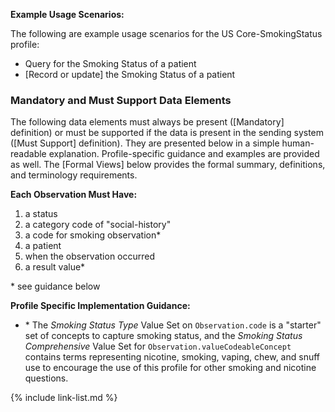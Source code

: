 
**Example Usage Scenarios:**

The following are example usage scenarios for the US Core-SmokingStatus
profile:

- Query for the Smoking Status of a patient
- [Record or update] the Smoking Status of a patient

### Mandatory and Must Support Data Elements

The following data elements must always be present ([Mandatory] definition) or must be supported if the data is present in the sending system ([Must Support] definition). They are presented below in a simple human-readable explanation. Profile-specific guidance and examples are provided as well. The [Formal Views] below provides the formal summary, definitions, and terminology requirements.

**Each Observation Must Have:**

1. a status
1. a category code of "social-history"
1. a code for smoking observation*
1. a patient
1. when the observation occurred
2. a result value*

\* see guidance below

**Profile Specific Implementation Guidance:**



- \* The *Smoking Status Type* Value Set on `Observation.code` is a "starter" set of concepts to capture smoking status, and the *Smoking Status Comprehensive* Value Set for `Observation.valueCodeableConcept` contains terms representing nicotine, smoking, vaping, chew, and snuff use to encourage the use of this profile for other smoking and nicotine questions.


{% include link-list.md %}
